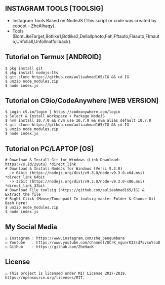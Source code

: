## INSTAGRAM TOOLS [TOOLSIG]
* Instagram Tools Based on NodeJS (This script or code was created by ccocot - ZheAlhaqy).
* Tools (BomLikeTarget,Botlike1,Botlike2,Dellallphoto,Fah,Fftauto,Flaauto,Flmauto,Unfollall,Unfollnotfollback).

## Tutorial on Termux [ANDROID]
	$ pkg install git
	$ pkg install nodejs-lts
	$ git clone https://github.com/auliaahmad165/IG && cd IG
	$ unzip node_modules.zip
	$ node index.js

## Tutorial on C9io/CodeAnywhere [WEB VERSION]
	$ Login c9.io/login | https://codeanywhere.com/login
	$ Select & Install Workspace + Package NodeJS
	$ nvm install 10.7.0 && nvm use 10.7.0 && nvm alias default 10.7.0
	$ git clone https://github.com/auliaahmad165/IG && cd IG
	$ unzip node_modules.zip
	$ node index.js

## Tutorial on PC/LAPTOP [OS]
	# Download & Install Git for Windows (Link Download: https://s.id/2yGtu) *direct_link
	# Download & Install NodeJs for Windows (Versi 9.3.0)
	  -> 64bit (https://nodejs.org/dist/v9.3.0/node-v9.3.0-x64.msi) *direct_link_64bit
	  -> 32bit (https://nodejs.org/dist/v9.3.0/node-v9.3.0-x86.msi) *direct_link_32bit
	# Download File toolsig (https://github.com/auliaahmad165/IG) & Extract the file
	# Right Click (Mouse/Touchpad) In toolsig-master Folder & Choose Git Bash Here!
	$ unzip node_modules.zip
	$ node index.js

## My Social Media
	☑ Instagram	: https://www.instagram.com/zhe_pengumbara
	☑ Youtube	: https://www.youtube.com/channel/UCrK_ngunrK33sd7svsuYsuQ
	☑ Github	: https://github.com/ZheHacK
	
## License
	☑ This project is licensed under MIT License 2017-2019. https://opensource.org/licenses/MIT.
